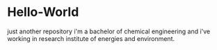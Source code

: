 # Hello-World
just another repository
i'm a bachelor of chemical engineering and i've working in research institute of energies and environment.
